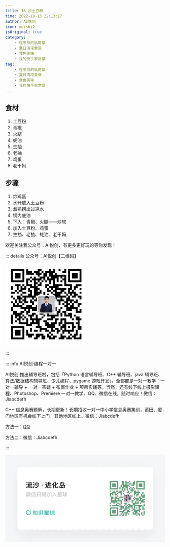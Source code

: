 ```yaml
---
title: 16-炒土豆粉
time: 2022-10-13 22:13:17
author: AI悦创
icon: meishi2
isOriginal: true
category: 
    - 程序员的私房菜
    - 夏日清凉食谱
    - 食色美味
    - 我的快手家常菜
tag:
    - 程序员的私房菜
    - 夏日清凉食谱
    - 食色美味
    - 我的快手家常菜
---
```


## 食材

1.   土豆粉
2.   青椒
3.   火腿
4.   蚝油
5.   生抽
6.   老抽
7.   鸡蛋
8.   老干妈



## 步骤

1.   炒鸡蛋
2.   水开放入土豆粉
3.   煮熟捞出过凉水
4.   锅内底油
5.   下入：青椒、火腿——炒软
6.   加入土豆粉、鸡蛋
7.   生抽、老抽、蚝油、老干妈











欢迎关注我公众号：AI悦创，有更多更好玩的等你发现！

::: details 公众号：AI悦创【二维码】

![](/gzh.jpg)

:::

::: info AI悦创·编程一对一

AI悦创·推出辅导班啦，包括「Python 语言辅导班、C++ 辅导班、java 辅导班、算法/数据结构辅导班、少儿编程、pygame 游戏开发」，全部都是一对一教学：一对一辅导 + 一对一答疑 + 布置作业 + 项目实践等。当然，还有线下线上摄影课程、Photoshop、Premiere 一对一教学、QQ、微信在线，随时响应！微信：Jiabcdefh

C++ 信息奥赛题解，长期更新！长期招收一对一中小学信息奥赛集训，莆田、厦门地区有机会线下上门，其他地区线上。微信：Jiabcdefh

方法一：[QQ](http://wpa.qq.com/msgrd?v=3&uin=1432803776&site=qq&menu=yes)

方法二：微信：Jiabcdefh

:::

![](/zsxq.jpg)





